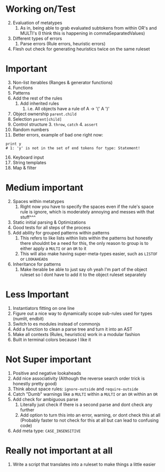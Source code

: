 # Working on/Test

2. Evaluation of metatypes
    1. As in, being able to grab evaluated subtokens from within OR's and MULTI's (I think this is happening in commaSeparatedValues)
5. Different types of errors
    1. Parse errors (Rule errors, heuristic errors)
7. Flesh out check for generating heuristics twice on the same ruleset

# Important

3. Non-list iterables (Ranges & generator functions)
4. Functions
5. Patterns
9. Add the rest of the rules
    1. Add inherited rules
        1. i.e. All objects have a rule of A -> '(' A ')'
11. Object ownership `parent.child`
12. Selection `parent[child]`
14. Control structure
    3. `throw`, `catch`
    4. `assert`
10. Random numbers
15. Better errors, example of bad one right now:

```
print y
# 1: 'y' is not in the set of end tokens for type: Statement!
```
16. Keyboard input
17. String templates
18. Map & filter

# Medium important

2. Spaces within metatypes
    1. Right now you have to specify the spaces even if the rule's space rule is ignore, which is moderately annoying and messes with that stuff^^^
5. Static initial parsing & Optimizations
6. Good tests for all steps of the process
7. Add ability for grouped patterns within patterns
    1. This refers to like lists within lists within the patterns but honestly there shouldnt be a need for this, the only reason to group is to either apply a `MULTI` or an `OR` to it
    2. This will also make having super-meta-types easier, such as `LISTOF` or `LOOKAHEAD`s
8. Inheritance for patterns
    1. Make iterable be able to just say oh yeah I'm part of the object ruleset so I dont have to add it to the object ruleset separately

# Less Important

1. Instantiators fitting on one line
2. Figure out a nice way to dynamically scope sub-rules used for types (numlit, endbit)
3. Switch to es modules instead of commonjs
4. Add a function to clean a parse tree and turn it into an AST
5. Make all contexts (Rules, heuristics) work in a modular fashion
6. Built in terminal colors because I like it

# Not Super important

1. Positive and negative lookaheads
2. Add nice associativity (Although the reverse search order trick is honestly pretty good)
3. Think about space rules: `ignore-outside` and `require-outside`
4. Catch "Dumb" warnings like a `MULTI` within a `MULTI` or an `OR` within an `OR`
6. Add check for ambiguous parse
    1. Literally just check if there is a second parse and dont check any further
    2. Add option to turn this into an error, warning, or dont check this at all (Probably faster to not check for this at all but can lead to confusing code)
8. Add meta type: `CASE_INSENSITIVE`

# Really not important at all

1. Write a script that translates into a ruleset to make things a little easier
